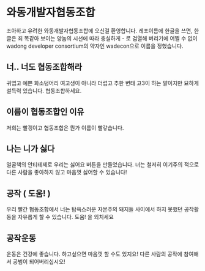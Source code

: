 # 와동개발자협동조합
조아하고 유려한 와동개발자협동조합에 오신걸 환영합니다.
레포이름에 한글을 쓰면, 한글은 죄 똑같아 보이는 양놈의 시선에 따라 충실하게 - 로 검열해 버리기에 어쩔 수 없이 wadong developer consortium의 약자인 wadecon으로 이름을 정했습니다.

## 너.. 너도 협동조합해라
귀엽고 예쁜 화소덩어리 여고생이 아니라 더럽고 추한 변태 고3이 하는 말이지만 묘하게 설득력 있습니다. 협동조합하세요.

## 이름이 협동조합인 이유
저희는 빨갱이고 협동조합은 뭔가 이름이 빨갛습니다.

## 나는 니가 싫다
얼굴책의 안티테제로 우리는 싫어요 버튼을 만들었습니다. 너는 철저히 이기주의 적으로 다른 사람을 좋아하지 않고 마음껏 싫어할 수 있습니다!

## 공작 ( 도움! )
우리 빨간 협동조합에서 너는 탐욕스러운 자본주의 돼지들 사이에서 하지 못했던 공작활동을 자유롭게 할 수 있습니다. 도움! 을 외치세요

## 공작운동
운동은 건강에 좋습니다. 하고싶으면 마음껏 할 수도 있지요! 다른 사람의 공작에 참여해서 공범이 되어버리십시오!

